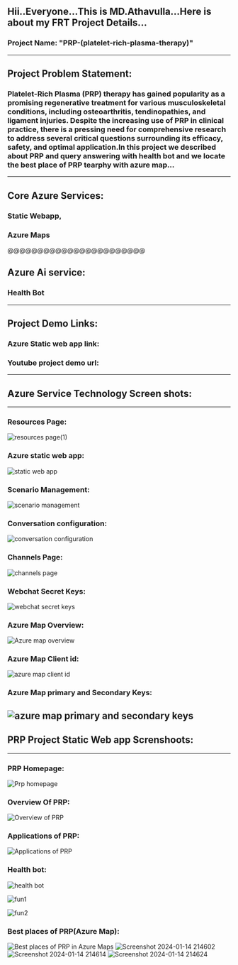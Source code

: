 Hii..Everyone...This is MD.Athavulla...Here is about my FRT Project Details...
---------------------------------------------------------------------------------------------------------------------------------------------------------------------
### Project Name: "PRP-(platelet-rich-plasma-therapy)"
--------------------------------------------------------------------------------------------------------------------------------------------------------------------
## Project Problem Statement:
### Platelet-Rich Plasma (PRP) therapy has gained popularity as a promising regenerative treatment for various musculoskeletal conditions, including osteoarthritis, tendinopathies, and ligament injuries. Despite the increasing use of PRP in clinical practice, there is a pressing need for comprehensive research to address several critical questions surrounding its efficacy, safety, and optimal application.In this project we described about PRP and query answering with health bot and we locate the best place of PRP tearphy with azure map...
---------------------------------------------------------------------------------------------------------------------------------------------------------------------
## Core Azure Services: 
### Static Webapp, 
### Azure Maps
@@@@@@@@@@@@@@@@@@@@@@@
## Azure Ai service: 
### Health Bot
---------------------------------------------------------------------------------------------------------------------------------------------------------------------

## Project Demo Links:
### Azure Static web app link:
### Youtube project demo url:
----------------------------------------------------------------------------------------------------------------------------------------------------------------------
## Azure Service Technology Screen shots:
----------------------------------------------------------------------------------------------------------------------------------------------------------------------
### Resources Page:
![resources page(1)](https://github.com/mohammadathavulla/PRP-platelet-rich-plasma-therapy-/assets/149937110/052c7ea5-9540-4a86-801f-f4727fa1703b)
### Azure static web app:
![static web app](https://github.com/mohammadathavulla/PRP-platelet-rich-plasma-therapy-/assets/149937110/7fb44ba3-f28e-4d3d-903f-b87689921668)
### Scenario Management:
![scenario management](https://github.com/mohammadathavulla/PRP-platelet-rich-plasma-therapy-/assets/149937110/9caf2dfd-9a0b-46e3-afc1-c7f73b13b943)
### Conversation configuration:
![conversation configuration](https://github.com/mohammadathavulla/PRP-platelet-rich-plasma-therapy-/assets/149937110/cfc1beee-234c-4abe-8726-1ec420d932e8)
### Channels Page:
![channels page](https://github.com/mohammadathavulla/PRP-platelet-rich-plasma-therapy-/assets/149937110/eba61671-fc1f-4111-983f-0e72fd51e420)
### Webchat Secret Keys:
![webchat secret keys](https://github.com/mohammadathavulla/PRP-platelet-rich-plasma-therapy-/assets/149937110/143d3e44-75fb-4604-916a-56c0d686bd89)
### Azure Map Overview:
![Azure map overview](https://github.com/mohammadathavulla/PRP-platelet-rich-plasma-therapy-/assets/149937110/2a0f6021-f4d4-4382-b818-94a360cb3467)
### Azure Map Client id:
![azure map client id](https://github.com/mohammadathavulla/PRP-platelet-rich-plasma-therapy-/assets/149937110/409b1a72-1460-4f47-8498-433383e0b0d7)
### Azure Map primary and Secondary Keys:
![azure map primary and secondary keys](https://github.com/mohammadathavulla/PRP-platelet-rich-plasma-therapy-/assets/149937110/d49594de-da8e-47b2-9f63-713f4b4e9faa)
----------------------------------------------------------------------------------------------------------------------------------------------------------------------
## PRP Project Static Web app Screnshoots:
----------------------------------------------------------------------------------------------------------------------------------------------------------------------
### PRP Homepage:
![Prp homepage](https://github.com/mohammadathavulla/PRP-platelet-rich-plasma-therapy-/assets/149937110/e3613aeb-96d1-4594-9914-25772c64abc9)
### Overview Of PRP:
![Overview of PRP](https://github.com/mohammadathavulla/PRP-platelet-rich-plasma-therapy-/assets/149937110/f6d8e0a5-7fa7-4bc9-b205-572e6f06b6ce)
### Applications of PRP:
![Applications of PRP](https://github.com/mohammadathavulla/PRP-platelet-rich-plasma-therapy-/assets/149937110/6354bee4-a427-4215-986e-c23b66ec870b)
### Health bot:
![health bot](https://github.com/mohammadathavulla/PRP-platelet-rich-plasma-therapy-/assets/149937110/03cea74a-7889-435e-b906-5bfc9ff169d7)

![fun1](https://github.com/mohammadathavulla/PRP-platelet-rich-plasma-therapy-/assets/149937110/af9925b8-1d36-40ac-8cb5-b51a30fb17c5)

![fun2](https://github.com/mohammadathavulla/PRP-platelet-rich-plasma-therapy-/assets/149937110/793b6804-c17e-40b4-9447-f7db8e52dce1)
### Best places of PRP(Azure Map):
![Best places of PRP in Azure Maps](https://github.com/mohammadathavulla/PRP-platelet-rich-plasma-therapy-/assets/149937110/60a9bf92-3f29-4fd5-b49c-187014e0fa9c)
![Screenshot 2024-01-14 214602](https://github.com/mohammadathavulla/PRP-platelet-rich-plasma-therapy-/assets/149937110/9721c59e-b40f-4acd-a572-1d909895e77f)
![Screenshot 2024-01-14 214614](https://github.com/mohammadathavulla/PRP-platelet-rich-plasma-therapy-/assets/149937110/1e9d2403-cffc-460a-be06-8f42ae83925e)
![Screenshot 2024-01-14 214624](https://github.com/mohammadathavulla/PRP-platelet-rich-plasma-therapy-/assets/149937110/c8ba11a5-ac2c-4034-9ea9-dacc85607e42)














